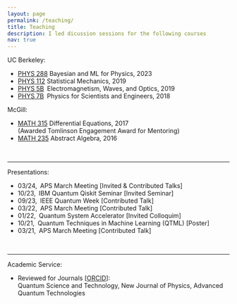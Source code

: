 ```yaml
---
layout: page
permalink: /teaching/
title: Teaching
description: I led dicussion sessions for the following courses
nav: true
---
```


<!-- For now, this page is assumed to be a static description of your courses. You can convert it to a collection similar to `_projects/` so that you can have a dedicated page for each course.

Organize your courses by years, topics, or universities, however you like! -->

UC Berkeley: <br>
- <a href="https://classes.berkeley.edu/content/2023-fall-physics-288-001-lec-001">PHYS 288</a>&nbsp;Bayesian and ML for Physics, 2023<br>
- <a href="https://classes.berkeley.edu/content/2019-fall-physics-112-001-lec-001">PHYS 112</a>&nbsp;Statistical Mechanics, 2019<br>
- <a href="https://classes.berkeley.edu/content/2019-spring-physics-5b-001-lec-001">PHYS 5B</a>&ensp;Electromagnetism, Waves, and Optics, 2019<br>
- <a href="https://classes.berkeley.edu/content/2018-fall-physics-7b-001-lec-001">PHYS 7B</a>&ensp;Physics for Scientists and Engineers, 2018<br>

McGill: <br>
- <a href="https://www.mcgill.ca/study/2016-2017/courses/math-315">MATH 315</a>&nbsp;Differential Equations, 2017<br>
(Awarded Tomlinson Engagement Award for Mentoring)<br>
- <a href="https://www.mcgill.ca/study/2016-2017/courses/math-235">MATH 235</a>&nbsp;Abstract Algebra, 2016<br> 
<!-- - <a href="https://susmcgill.ca/peer-tutoring">Tutor</a> for Mechanics and Calculus, 2015<br> -->
<br>

---

Presentations: <br>
- 03/24,&ensp;APS March Meeting [Invited & Contributed Talks] <br>
- 10/23,&ensp;IBM Quantum Qiskit Seminar [Invited Seminar] <br>
- 09/23,&ensp;IEEE Quantum Week [Contributed Talk] <br>
- 03/22,&ensp;APS March Meeting [Contributed Talk] <br>
- 01/22,&ensp;Quantum System Accelerator [Invited Colloquim] <br>
- 10/21,&ensp;Quantum Techniques in Machine Learning (QTML) [Poster] <br>
- 03/21,&ensp;APS March Meeting [Contributed Talk] <br>
<br>

---

Academic Service: <br>
- Reviewed for Journals [<a href="https://orcid.org/0000-0002-6399-006X">ORCID</a>]: <br>
Quantum Science and Technology, New Journal of Physics, Advanced Quantum Technologies<br>

